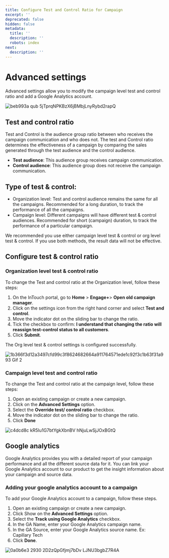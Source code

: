 ```yaml
---
title: Configure Test and Control Ratio for Campaign
excerpt: ''
deprecated: false
hidden: false
metadata:
  title: ''
  description: ''
  robots: index
next:
  description: ''
---
```

# Advanced settings

Advanced settings allow you to modify the campaign level test and control ratio and add a Google Analytics account.

![beb993a qub 5jTprqNPKBzX6jBMbjLnyRybd2rapQ](https://files.readme.io/beb993a-qub-5jTprqNPKBzX6jBMbjLnyRybd2rapQ.png)

## Test and control ratio

Test and Control is the audience group ratio between who receives the campaign communication and who does not. The test and Control ratio determines the effectiveness of a campaign by comparing the sales generated through the test audience and the control audience.

* **Test audience**: This audience group receives campaign communication.
* **Control audience**: This audience group does not receive the campaign communication.

## Type of test & control:

* Organization level: Test and control audience remains the same for all the campaigns. Recommended for a long duration, to track the performance of all the campaigns.
* Campaign level: Different campaigns will have different test & control audiences. Recommended for short (campaign) duration, to track the performance of a particular campaign.

<Note title="Note">
We recommended you use either campaign level test & control or org level test & control. If you use both methods, the result data will not be effective.
</Note>

## Configure test & control ratio

### Organization level test & control ratio

To change the Test and control ratio at the Organization level, follow these steps:

1. On the InTouch portal, go to **Home** > **Engage+**> **Open old campaign manager**.
2. Click on the settings icon from the right hand corner and select **Test and control**.
3. Move the indicator dot on the sliding bar to change the ratio.
4. Tick the checkbox to confirm: **I understand that changing the ratio will reassign test-control status to all customers**.
5. Click **Submit**.

The Org level test & control settings is configured successfully. 

![1b366f3d12a3497cfd99c3f8624682664a911764571ede1c92f3c1b63f31a993 Gif 2](https://files.readme.io/1b366f3d12a3497cfd99c3f8624682664a911764571ede1c92f3c1b63f31a993-Gif_2.gif)

### Campaign level test and control ratio

To change the Test and control ratio at the campaign level, follow these steps:

1. Open an existing campaign or create a new campaign.
2. Click on the **Advanced Settings** option.
3. Select the **Override test/ control ratio** checkbox.
4. Move the indicator dot on the sliding bar to change the ratio.
5. Click **Done** 

![c4dcd8c kR5lu1G7btYgkXbnBV hNjuLwSjJOxBGtQ](https://files.readme.io/c4dcd8c-kR5lu1G7btYgkXbnBV-hNjuLwSjJOxBGtQ.png)

## Google analytics

Google Analytics provides you with a detailed report of your campaign performance and all the different source data for it. You can link your Google Analytics account to our product to get the insight information about your campaign and source data.

### Adding your google analytics account to a campaign

To add your Google Analytics account to a campaign, follow these steps.

1. Open an existing campaign or create a new campaign.
2. Click Show on the **Advanced Settings** option.
3. Select the **Track using Google Analytics** checkbox.
4. In the GA Name, enter your Google Analytics campaign name. 
5. In the GA Source, enter your Google Analytics source name. Ex: Capillary Tech
6. Click **Done**. 

![0a0b6e3 2930 2D2zQpGfjmj7bDv LJNU3bgbZ7R4A](https://files.readme.io/0a0b6e3-2930-2D2zQpGfjmj7bDv-LJNU3bgbZ7R4A.png)
